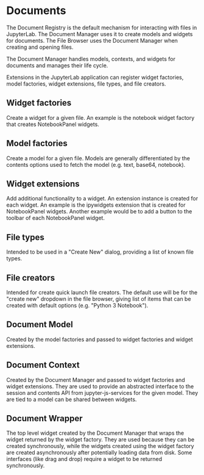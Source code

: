 # Documents
The Document Registry is the default mechanism for interacting with
files in JupyterLab.  The Document Manager uses it to create models and 
widgets for documents.  The File Browser uses the Document Manager when 
creating and opening files.

The Document Manager handles models, contexts, and widgets for documents 
and manages their life cycle.

Extensions in the JupyterLab application can register widget factories, 
model factories, widget extensions, file types, and file creators.

## Widget factories 
Create a widget for a given file. An example is the notebook widget 
factory that creates NotebookPanel widgets.

## Model factories 
Create a model for a given file.  Models are generally differentiated by 
the contents options used to fetch the model (e.g. text, base64, notebook).

## Widget extensions
Add additional functionality to a widget. An extension instance is created 
for each widget.  An example is the ipywidgets extension that is created 
for NotebookPanel widgets.  Another example would be to add a button to the 
toolbar of each NotebookPanel widget.

## File types 
Intended to be used in a "Create New" dialog, providing a list of known 
file types.

## File creators 
Intended for create quick launch file creators. The default use will be for 
the "create new" dropdown in the file browser, giving list of items that can 
be created with default options  (e.g. "Python 3 Notebook").

## Document Model
Created by the model factories and passed to widget factories and widget 
extensions.

## Document Context
Created by the Document Manager and passed to widget factories and
widget extensions.  They are used to provide an abstracted interface
to the session and contents API from jupyter-js-services for the 
given model.  They are tied to a model can be shared between widgets.

## Document Wrapper
The top level widget created by the Document Manager that wraps the widget 
returned by the widget factory.  They are used because they can be
created synchronously, while the widgets created using the widget
factory are created asynchronously after potentially loading data
from disk.  Some interfaces (like drag and drop) require a widget to be
returned synchronously.

